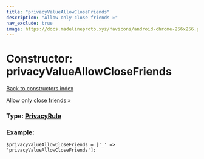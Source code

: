 ```yaml
---
title: "privacyValueAllowCloseFriends"
description: "Allow only close friends »"
nav_exclude: true
image: https://docs.madelineproto.xyz/favicons/android-chrome-256x256.png
---
```

# Constructor: privacyValueAllowCloseFriends  
[Back to constructors index](/API_docs/constructors/index.html)



Allow only [close friends »](https://core.telegram.org/api/privacy)




### Type: [PrivacyRule](/API_docs/types/PrivacyRule.html)


### Example:

```
$privacyValueAllowCloseFriends = ['_' => 'privacyValueAllowCloseFriends'];
```  
